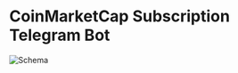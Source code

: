 # CoinMarketCap Subscription Telegram Bot

![Schema](/basic_schema.png?raw=true "Basic app schema")
